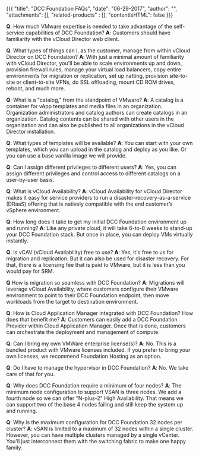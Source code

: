 {{{
 "title": "DCC Foundation FAQs",
 "date": "06-29-2017",
 "author": "",
 "attachments": [],
 "related-products" : [],
 "contentIsHTML": false
 }}}


**Q**: How much VMware expertise is needed to take advantage of the self-service capabilities of DCC Foundation?
**A**: Customers should have familiarity with the vCloud Director web client.

**Q**: What types of things can I, as the customer, manage from within vCloud Director on DCC Foundation?
**A**: With just a minimal amount of familiarity with vCloud Director, you'll be able to scale  environments up and down, provision firewall rules, manage your virtual load balancers, copy entire environments for migration or replication, set up natting, provision site-to-site or client-to-site VPNs, do SSL offloading, mount CD ROM drives, reboot, and much more.

**Q**: What is a "catalog," from the standpoint of VMware?
**A**: A catalog is a container for vApp templates and media files in an organization. Organization administrators and catalog authors can create catalogs in an organization. Catalog contents can be shared with other users in the organization and can also be published to all organizations in the vCloud Director installation.

**Q**: What types of templates will be available?
**A**: You can start with your own templates, which you can upload in the catalog and deploy as you like. Or you can use a base vanilla image we will provide.

**Q**: Can I assign different privileges to different users?
**A**: Yes, you can assign different privileges and control access to different catalogs on a user-by-user basis.

**Q**: What is vCloud Availability?
**A**: vCloud Availability for vCloud Director makes it easy for service providers to run a disaster-recovery-as-a-service (DRaaS) offering that is natively compatible with the end customer’s vSphere environment.

**Q**: How long does it take to get my initial DCC Foundation environment up and running?
**A**: Like any private cloud, it will take 6-to-8 weeks to stand-up your DCC Foundation stack. But once in place, you can deploy VMs virtually instantly.

**Q**: Is vCAV (vCloud Availability) free to use?
**A**: Yes, it's free to us for migration and replication. But it can also be used for disaster recovery. For that, there is a licensing fee that is paid to VMware, but it is less than you would pay for SRM.

**Q** How is migration so seamless with DCC Foundation?
**A**: Migrations will leverage vCloud Availability, where customers configure their VMware environment to point to their DCC Foundation endpoint, then move workloads from the target to destination environment.

**Q**: How is Cloud Application Manager integrated with DCC Foundation? How does that benefit me?
**A**: Customers can easily add a DCC Foundation Provider within Cloud Application Manager. Once that is done, customers can orchestrate the deployment and management of compute.

**Q**: Can I bring my own VMWare enterprise license(s)?
**A**: No. This is a bundled product with VMware licenses included. If you prefer to bring your own licenses, we recommend Foundation Hosting as an option.

**Q**: Do I have to manage the hypervisor in DCC Foundation?
**A**: No. We take care of that for you.

**Q**: Why does DCC Foundation require a minimum of four nodes?
**A**: The minimum node configuration to support VSAN is three nodes. We add a fourth node so we can offer "N-plus-2" High Availability. That means we can support two of the base 4 nodes failing and still keep the system up and running.

**Q**: Why is the maximum configuration for DCC Foundation 32 nodes per cluster?
**A**: vSAN is limited to a maximum of 32 nodes within a single cluster. However, you can have multiple clusters managed by a single vCenter. You'll just interconnect them with the switching fabric to make one happy family.
